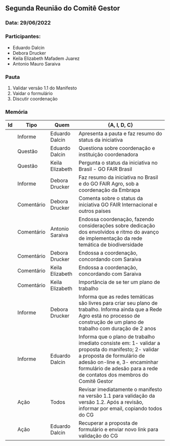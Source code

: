 ## Segunda Reunião do Comitê Gestor

### Data: 29/06/2022

### Participantes:

* Eduardo Dalcin
* Debora Drucker
* Keila Elizabeth Mafadem Juarez
* Antonio Mauro Saraiva

### Pauta

1. Validar versão 1.1 do Manifesto
2. Vaidar o formulário
3. Discutir coordenação

### Memória

| Id| Tipo | Quem | {A, I, D, C} |
|---|---|---|---|
|  | Informe | Eduardo Dalcin | Apresenta a pauta e faz resumo do status da iniciativa | 
|  | Questão | Eduardo Dalcin | Questiona sobre coordenação e instituição coordenadora | 
|  | Questão | Keila Elizabeth | Pergunta o status da iniciativa no Brasil - GO FAIR Brasil | 
|  | Informe | Debora Drucker | Faz resumo da iniciativa no Brasil e do GO FAIR Agro, sob a coordenação da Embrapa | 
|  | Comentário | Debora Drucker | Comenta sobre o status da iniciativa GO FAIR Internacional e outros países | 
|  | Comentário | Antonio Saraiva | Endossa coordenação, fazendo considerações sobre dedicação dos envolvidos e ritmo do avanço de implementação da rede temática de biodiversidade | 
|  | Comentário | Debora Drucker | Endossa a coordenação, concordando com Saraiva | 
|  | Comentário | Keila Elizabeth | Endossa a coordenação, concordando com Saraiva | 
|  | Comentário | Keila Elizabeth | Importância de se ter um plano de trabalho | 
|  | Informe | Debora Drucker | Informa que as redes temáticas são livres para criar seu plano de trabalho. Informa ainda que a Rede Agro está no processo de construção de um plano de trabalho com duração de 2 anos | 
|  | Informe | Eduardo Dalcin | Informa que o plano de trabalho imediato consiste em: 1- validar a proposta do manifesto; 2- validar a proposta de formulário de adesão on-line e, 3- encaminhar formulário de adesão para a rede de contatos dos membros do Comitê Gestor | 
|  | Ação | Todos | Revisar imediatamente o manifesto na versão 1.1 para validação da versão 1.2. Após a revisão, informar por email, copiando todos do CG | 
|  | Ação | Eduardo Dalcin | Recuperar a proposta de formulário e enviar novo link para validação do CG | 

